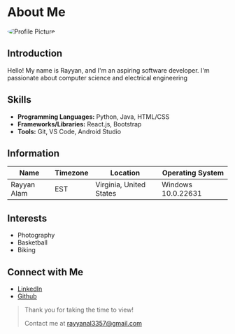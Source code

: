 # About Me

<img src="https://media.licdn.com/dms/image/D4E03AQEx8U6taceLjA/profile-displayphoto-shrink_400_400/0/1684198610007?e=1721260800&v=beta&t=YdJqV46x0fIxjDmJMqhZWa97JuV3xrxxiCA2yUzpZf4" alt="Profile Picture" style="border-radius: 50%;">

## Introduction

Hello! My name is Rayyan, and I'm an aspiring software developer. I'm passionate about computer science and electrical engineering

## Skills

- **Programming Languages:** Python, Java, HTML/CSS
- **Frameworks/Libraries:** React.js, Bootstrap
- **Tools:** Git, VS Code, Android Studio

## Information

| Name                | Timezone | Location | Operating System     |
|-----------------------|---------------------|----------|----------|
| Rayyan Alam   | EST | Virginia, United States   | Windows 10.0.22631|

## Interests

- Photography
- Basketball
- Biking

## Connect with Me

- [LinkedIn](https://www.linkedin.com/in/rayyan-alam-a2349324b/)
- [Github](https://github.com/rlam20)

> Thank you for taking the time to view!
> 
> Contact me at rayyanal3357@gmail.com

